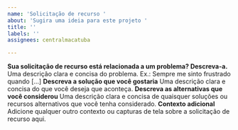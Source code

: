 ```yaml
---
name: 'Solicitação de recurso '
about: 'Sugira uma ideia para este projeto '
title: ''
labels: ''
assignees: centralmacatuba

---
```


**Sua solicitação de recurso está relacionada a um problema? Descreva-a.** Uma descrição clara e concisa do problema. Ex.: Sempre me sinto frustrado quando [...] **Descreva a solução que você gostaria** Uma descrição clara e concisa do que você deseja que aconteça. **Descreva as alternativas que você considerou** Uma descrição clara e concisa de quaisquer soluções ou recursos alternativos que você tenha considerado. **Contexto adicional** Adicione qualquer outro contexto ou capturas de tela sobre a solicitação de recurso aqui.
